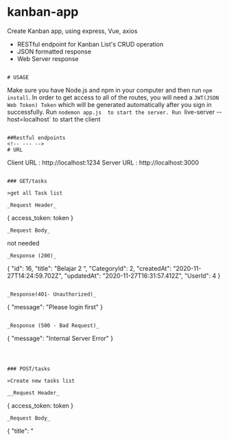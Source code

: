# kanban-app

Create Kanban app, using express, Vue, axios
* RESTful endpoint for Kanban List's CRUD operation
* JSON formatted response
* Web Server response
```

# USAGE
```
Make sure you have Node.js and npm in your computer and then run `npm install`.
In order to get access to all of the routes, you will need a `JWT(JSON Web Token) Token` which will be generated automatically after you sign in successfully.
Run `nodemon app.js  to start the server.
Run `live-server --host=localhost` to start the client
```

##Restful endpoints
<!-- --- -->
# URL
```
Client URL : http://localhost:1234
Server URL : http://localhost:3000
```

### GET/tasks

>get all Task list

_Request Header_
```
{
  access_token: token
}
```
_Request Body_
```
not needed
```
_Response (200)_
```


 {
    "id": 16,
    "title": "Belajar 2                                                                                                                      ",
    "CategoryId": 2,
    "createdAt": "2020-11-27T14:24:59.702Z",
    "updatedAt": "2020-11-27T16:31:57.412Z",
    "UserId": 4
  }
```

_Response(401- Unauthorized)_
```
{
  "message": "Please login first"
}
```

_Response (500 - Bad Request)_
```
{
  "message": "Internal Server Error"
}
```



### POST/tasks

>Create new tasks list

__Request Header_
```
{
  access_token: token
}
```
_Request Body_
```
{
  "title": "<title to get insert into>",
}
```
_Response (201 - Created)_
```
{
  "title": 21,
  "categoryId": 1,
  "UserId": 4,
  "updatedAt": "2020-11-27T19:01:13.152Z",
  "createdAt": "2020-11-27T19:01:13.152Z"
}
```

```

_Response(401- Unauthorized)_
```
{
  "message": "Please login first"
}
```

_Response (500 - Bad Request)_
```
{
  "message": "Internal Server Error"
}
```
### GET/tasks/2

>get task by id
_Request Header_
```
{
  access_token: token
}
```
_Request Body_
```
not needed
```
_Response (200)_
```
{
  "title": 21,
  "categoryId": 1,
  "UserId": 4,
  "updatedAt": "2020-11-27T19:01:13.152Z",
  "createdAt": "2020-11-27T19:01:13.152Z"
}

 
 
```

_Response(401- Unauthorized)_
```
{
  "message": "Please login first"
}
```

_Response (500 - Bad Request)_
```
{
  "message": "Internal Server Error"
}
```

_Response(404 - not found)_
```
{
  "message": "Id not found"
}
```

```
### PUT/task/:id

>Update todos list by ID

_Request Header_
```
{
  access_token: token
}
```


_Request Body_
```
{
  "title": "<title to get updated later on>",
  "CategoryId": "<categoryId automatis fill in client >",
  "UserId": "<categoryId automatis fill in client>,
}
```
_Response(200)_
```
{
  "title": 21,
  "categoryId": 1,
  "UserId": 4,
  "updatedAt": "2020-11-27T19:01:13.152Z",
  "createdAt": "2020-11-27T19:01:13.152Z"
}
```

_Response(401- Unauthorized)_
```
{
  "message": "Please login first"
}
```

_Response(403- Forbidden)_
```
{
  "message": "you are not autorized to access this task"
}
```

_Response(404 - not found)_
```
{
  "message": "Id not found"
}
```




_Response (500)_
```

{
  "message": "Internal Server Error"
}
```
### PATCH/tasks/:id

>Modify Categories tasks list by ID

_Request Header_
```
{
  access_token: token
}
```


_Request Body_
```
{
   "CategoryId": "<status to get updated later on>"
}
```
_Response(200)_
```
{
  "title": 21,
  "categoryId": 1,
  "UserId": 4,
  "updatedAt": "2020-11-27T19:01:13.152Z",
  "createdAt": "2020-11-27T19:01:13.152Z"
}
```

_Response(401- Unauthorized)_
```
{
  "message": "Please login first"
}
```

_Response(403- Forbidden)_
```
{
  "message": "you are not autorized to access this task"
}
```

_Response(404 - not found)_
```
{
  "message": "Id not found"
}
```


_Response (500)_
```

{
  "message": "Internal Server Error"
}
```

```
### DELETE/todos/:id

>Delete todos list by ID

_Request Header_
```
{
  access_token: token
}
```

_Response(200)_
```
{
  "message": "delete success"
}
```

_Response(401- Unauthorized)_
```
{
  "message": "Please login first"
}
```

_Response(403- Forbidden)_
```
{
  "message": "you are not autorized to access this task"
}
```

_Response(404 - not found)_
```
{
  "message": "Id not found"
}
```

_Response (500)_
```
{
  "message": "Internal Server Error"
}
```

### POST/register

>Create User

_Request Header_
```
not needed
```

_Request Body_
```
{
    "email": "<User's email>",
    "password": "<User's password>"
}
```

_Response(201)_
```
{
  "id": 25,
  "email": "ogyrahmawan@ymail.com",
  "password": "$2a$08$h.kbgDtxJwE/koklvTOWNOZEU6/csi46/RbbIjwfQB6B3cyY/NS.W",
  "updatedAt": "2020-11-27T18:53:16.688Z",
  "createdAt": "2020-11-27T18:53:16.688Z"
}
```
_Response(400- bad request)_
```
{
   "message": "Validation error: min password length is 6, email must be unique, Validation error: Validation isEmail on email failed,\nValidation error: Validation notEmpty on email failed, Validation error: min password length is 4,\nValidation error: Validation isEmail on email failed,\nValidation error: Validation notEmpty on password failed,email must be unique"
}
```


_Response (500)_
```
{
  "message": "Internal Server Error"
}
```

### POST/login

>Login User

_Request Header_
```
not needed
```

_Request Body_
```
{
   
    "email": "<User's email>",
    "password": "<User's password>"
}
```

_Response(200)_
```
{
    "access_token": <token>
}
```
_Response(400- bad request)_
```
{
    "message": "invalid email or password"
}
```


_Response (500)_
```
{
  "message": "Internal Server Error"
}
```

### POST/google-sign-in

>Google Sign IN User

_Request Header_
```
not needed
```

_Request Body_
```
{
   
    "id_token": <id_token>;
}
```

_Response(200)_
```
{
  "access_token": "eyJhbGciOiJIUzI1NiIsInR5cCI6IkpXVCJ9.eyJpZCI6NiwiZW1haWwiOiJvZ3lyYWhtYXdhbkBnbWFpbC5jb20iLCJpYXQiOjE2MDY1MjM5ODJ9.67RLPaYnmqyfiEvEnITuq3QsLjX8AEBbpiHUJxaPkrQ"
}
```

_Response (500)_
```
{
  "message": "Internal Server Error"
}
```
### GET/Categories

>Get All Categories Quote

_Request Header_
```
{
  access_token: token
}
```

_Request Body_
```
not need
```

_Response(200)_
```
{
  "title": 21,
  "categoryId": 1,
  "UserId": 4,
  "updatedAt": "2020-11-27T19:01:13.152Z",
  "createdAt": "2020-11-27T19:01:13.152Z"
}
```

_Response (500)_
```
{
  "message": "Internal Server Error"
}
```
### POST/categories

>Get random jokes

_Request Header_
```
{
  access_token: token
}
```

_Request Body_
```
not need
```

_Response(200)_
```
{
  "title": 21,
  "categoryId": 1,
  "UserId": 4,
  "updatedAt": "2020-11-27T19:01:13.152Z",
  "createdAt": "2020-11-27T19:01:13.152Z"
}
```

_Response (500)_
```
{
  "message": "Internal Server Error"
}
```
